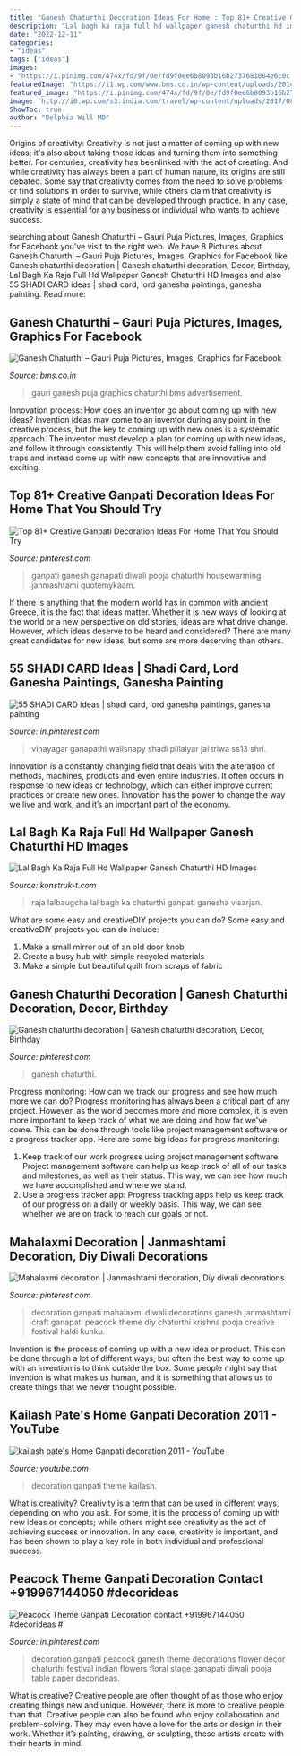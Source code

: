 ```yaml
---
title: "Ganesh Chaturthi Decoration Ideas For Home : Top 81+ Creative Ganpati Decoration Ideas For Home That You Should Try"
description: "Lal bagh ka raja full hd wallpaper ganesh chaturthi hd images"
date: "2022-12-11"
categories:
- "ideas"
tags: ["ideas"]
images:
- "https://i.pinimg.com/474x/fd/9f/0e/fd9f0ee6b8093b16b2737681064e6c0c.jpg"
featuredImage: "https://i1.wp.com/www.bms.co.in/wp-content/uploads/2014/09/gauri-ganpati0681.jpg"
featured_image: "https://i.pinimg.com/474x/fd/9f/0e/fd9f0ee6b8093b16b2737681064e6c0c.jpg"
image: "http://i0.wp.com/s3.india.com/travel/wp-content/uploads/2017/08/Lalbaugcha-Raja-2017-625x470.jpg"
ShowToc: true
author: "Delphia Will MD"
---
```



Origins of creativity:
Creativity is not just a matter of coming up with new ideas; it's also about taking those ideas and turning them into something better. For centuries, creativity has beenlinked with the act of creating. And while creativity has always been a part of human nature, its origins are still debated. Some say that creativity comes from the need to solve problems or find solutions in order to survive, while others claim that creativity is simply a state of mind that can be developed through practice. In any case, creativity is essential for any business or individual who wants to achieve success.

	

		
searching about Ganesh Chaturthi – Gauri Puja Pictures, Images, Graphics for Facebook you've visit to the right web. We have 8 Pictures about Ganesh Chaturthi – Gauri Puja Pictures, Images, Graphics for Facebook like Ganesh chaturthi decoration | Ganesh chaturthi decoration, Decor, Birthday, Lal Bagh Ka Raja Full Hd Wallpaper Ganesh Chaturthi HD Images and also 55 SHADI CARD ideas | shadi card, lord ganesha paintings, ganesha painting. Read more:
		
    
## Ganesh Chaturthi – Gauri Puja Pictures, Images, Graphics For Facebook

<img loading=lazy src="https://i1.wp.com/www.bms.co.in/wp-content/uploads/2014/09/gauri-ganpati0681.jpg" onerror="this.onerror=null;this.src='https://tse3.mm.bing.net/th?id=OIP.pkHDKRkxnlj2IZfoCUw0QAHaJ4&amp;pid=15.1';" alt="Ganesh Chaturthi – Gauri Puja Pictures, Images, Graphics for Facebook">

_Source: bms.co.in_

>gauri ganesh puja graphics chaturthi bms advertisement. 

	

Innovation process: How does an inventor go about coming up with new ideas?
Invention ideas may come to an inventor during any point in the creative process, but the key to coming up with new ones is a systematic approach. The inventor must develop a plan for coming up with new ideas, and follow it through consistently. This will help them avoid falling into old traps and instead come up with new concepts that are innovative and exciting.

    
## Top 81+ Creative Ganpati Decoration Ideas For Home That You Should Try

<img loading=lazy src="https://i.pinimg.com/736x/d0/13/10/d01310493a075760233fafffb92a098c.jpg" onerror="this.onerror=null;this.src='https://tse3.mm.bing.net/th?id=OIP.cpBUhMsFu02qvqSf03Tl4gHaKH&amp;pid=15.1';" alt="Top 81+ Creative Ganpati Decoration Ideas For Home That You Should Try">

_Source: pinterest.com_

>ganpati ganesh ganapati diwali pooja chaturthi housewarming janmashtami quotemykaam. 

	

If there is anything that the modern world has in common with ancient Greece, it is the fact that ideas matter. Whether it is new ways of looking at the world or a new perspective on old stories, ideas are what drive change. However, which ideas deserve to be heard and considered? There are many great candidates for new ideas, but some are more deserving than others.

    
## 55 SHADI CARD Ideas | Shadi Card, Lord Ganesha Paintings, Ganesha Painting

<img loading=lazy src="https://i.pinimg.com/474x/fd/9f/0e/fd9f0ee6b8093b16b2737681064e6c0c.jpg" onerror="this.onerror=null;this.src='https://tse4.mm.bing.net/th?id=OIP.6kQg4N0GhACvSnxMyYZJGQAAAA&amp;pid=15.1';" alt="55 SHADI CARD ideas | shadi card, lord ganesha paintings, ganesha painting">

_Source: in.pinterest.com_

>vinayagar ganapathi wallsnapy shadi pillaiyar jai triwa ss13 shri. 

	

Innovation is a constantly changing field that deals with the alteration of methods, machines, products and even entire industries. It often occurs in response to new ideas or technology, which can either improve current practices or create new ones. Innovation has the power to change the way we live and work, and it’s an important part of the economy.

    
## Lal Bagh Ka Raja Full Hd Wallpaper Ganesh Chaturthi HD Images

<img loading=lazy src="http://i0.wp.com/s3.india.com/travel/wp-content/uploads/2017/08/Lalbaugcha-Raja-2017-625x470.jpg" onerror="this.onerror=null;this.src='https://tse2.mm.bing.net/th?id=OIP.5O111c39iITJRpjybvd1HAHaFk&amp;pid=15.1';" alt="Lal Bagh Ka Raja Full Hd Wallpaper Ganesh Chaturthi HD Images">

_Source: konstruk-t.com_

>raja lalbaugcha lal bagh ka chaturthi ganpati ganesha visarjan. 

	

What are some easy and creativeDIY projects you can do?
Some easy and creativeDIY projects you can do include:
1. Make a small mirror out of an old door knob
2. Create a busy hub with simple recycled materials
3. Make a simple but beautiful quilt from scraps of fabric

    
## Ganesh Chaturthi Decoration | Ganesh Chaturthi Decoration, Decor, Birthday

<img loading=lazy src="https://i.pinimg.com/736x/45/97/ef/4597efc8a733a5fd6aa8ebba7a11a124.jpg" onerror="this.onerror=null;this.src='https://tse1.mm.bing.net/th?id=OIP.rcOR-tZec-AG4iKuicuYvgHaJ3&amp;pid=15.1';" alt="Ganesh chaturthi decoration | Ganesh chaturthi decoration, Decor, Birthday">

_Source: pinterest.com_

>ganesh chaturthi. 

	

Progress monitoring: How can we track our progress and see how much more we can do?
Progress monitoring has always been a critical part of any project. However, as the world becomes more and more complex, it is even more important to keep track of what we are doing and how far we've come. This can be done through tools like project management software or a progress tracker app. Here are some big ideas for progress monitoring: 
1. Keep track of our work progress using project management software: Project management software can help us keep track of all of our tasks and milestones, as well as their status. This way, we can see how much we have accomplished and where we stand. 
2. Use a progress tracker app: Progress tracking apps help us keep track of our progress on a daily or weekly basis. This way, we can see whether we are on track to reach our goals or not. 

    
## Mahalaxmi Decoration | Janmashtami Decoration, Diy Diwali Decorations

<img loading=lazy src="https://i.pinimg.com/originals/9c/1e/42/9c1e42846fac76048c3a7bde00988c8a.jpg" onerror="this.onerror=null;this.src='https://tse4.mm.bing.net/th?id=OIP.AqVgnES3oiSTKLplUCBIXQHaJ4&amp;pid=15.1';" alt="Mahalaxmi decoration | Janmashtami decoration, Diy diwali decorations">

_Source: pinterest.com_

>decoration ganpati mahalaxmi diwali decorations ganesh janmashtami craft ganapati peacock theme diy chaturthi krishna pooja creative festival haldi kunku. 

	

Invention is the process of coming up with a new idea or product. This can be done through a lot of different ways, but often the best way to come up with an invention is to think outside the box. Some people might say that invention is what makes us human, and it is something that allows us to create things that we never thought possible.

    
## Kailash Pate&#039;s Home Ganpati Decoration 2011 - YouTube

<img loading=lazy src="http://i.ytimg.com/vi/SzDT76qQMkA/maxresdefault.jpg" onerror="this.onerror=null;this.src='https://tse4.mm.bing.net/th?id=OIP.68TsYPitje3fkaMf3F6KawHaEK&amp;pid=15.1';" alt="kailash pate&#039;s Home Ganpati decoration 2011 - YouTube">

_Source: youtube.com_

>decoration ganpati theme kailash. 

	

What is creativity?
Creativity is a term that can be used in different ways, depending on who you ask. For some, it is the process of coming up with new ideas or concepts; while others might see creativity as the act of achieving success or innovation. In any case, creativity is important, and has been shown to play a key role in both individual and professional success.

    
## Peacock Theme Ganpati Decoration Contact +919967144050 #decorideas #

<img loading=lazy src="https://i.pinimg.com/736x/52/a2/ed/52a2ede7f87c1361247d1496301ff610--peacock-theme-peacocks.jpg" onerror="this.onerror=null;this.src='https://tse4.mm.bing.net/th?id=OIP.naiKpMoUgCa4p7bWKtbl8wHaJ3&amp;pid=15.1';" alt="Peacock Theme Ganpati Decoration contact +919967144050 #decorideas #">

_Source: in.pinterest.com_

>decoration ganpati peacock ganesh theme decorations flower decor chaturthi festival indian flowers floral stage ganapati diwali pooja table paper decorideas. 

	

What is creative?
Creative people are often thought of as those who enjoy creating things new and unique. However, there is more to creative people than that. Creative people can also be found who enjoy collaboration and problem-solving. They may even have a love for the arts or design in their work. Whether it’s painting, drawing, or sculpting, these artists create with their hearts in mind.

